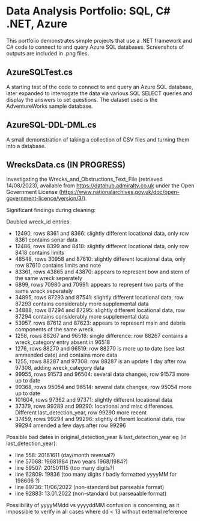 # Data Analysis Portfolio: SQL, C# .NET, Azure

This portfolio demonstrates simple projects that use a .NET framework and C# code to connect to and query Azure SQL databases. Screenshots of outputs are included in .png files.

## AzureSQLTest.cs

A starting test of the code to connect to and query an Azure SQL database, later expanded to interrogate the data via various SQL SELECT queries and display the answers to set questions. The dataset used is the AdventureWorks sample database.

## AzureSQL-DDL-DML.cs

A small demonstration of taking a collection of CSV files and turning them into a database. 

## WrecksData.cs (IN PROGRESS)

Investigating the Wrecks_and_Obstructions_Text_File (retrieved 14/08/2023), available from https://datahub.admiralty.co.uk under the Open Government License (https://www.nationalarchives.gov.uk/doc/open-government-licence/version/3/). 

Significant findings during cleaning:

Doubled wreck_id entries:
- 12490, rows 8361 and 8366: slightly different locational data, only row 8361 contains sonar data
- 12486, rows 8399 and 8418: slightly different locational data, only row 8418 contains limits
- 48548, rows 30958 and 87610: slightly different locational data, only row 87610 contains limits and note
- 83361, rows 43865 and 43870: appears to represent bow and stern of the same wreck seperately
- 6899, rows 70980 and 70991: appears to represent two parts of the same wreck seperately
- 34895, rows 87293 and 87541: slightly different locational data, row 87293 contains considerably more supplemental data
- 34888, rows 87294 and 87295: slightly different locational data, row 87294 contains considerably more supplemental data
- 53957, rows 87612 and 87623: appears to represent main and debris components of the same wreck
- 1258, rows 88267 and 96518: single difference: row 88267 contains a wreck_category entry absent in 96518
- 1276, rows 88270 and 96519: row 88270 is more up to date (see last ammended date) and contains more data
- 1255, rows 88287 and 97308: row 88287 is an update 1 day after row 97308, adding wreck_category data
- 99955, rows 91573 and 96504: several data changes, row 91573 more up to date
- 99368, rows 95054 and 96514: several data changes, row 95054 more up to date
- 101604, rows 97362 and 97371: slightly different locational data
- 37379, rows 99289 and 99290: locational and misc differences. Different last_detection_year, row 99290 more recent
- 37459, rows 99294 and 99296: slightly different locational data, row 99294 amended a few days after row 99296

Possible bad dates in original_detection_year & last_detection_year eg (in last_detection_year):
- line 558: 20161611 (day/month reversal?)
- line 57068: 19681984 (two years 1968/1984?)
- line 59507: 201501115 (too many digits?)
- line 62809: 19836 (too many digits / badly formatted yyyyMM for 198606 ?)
- line 89736: 11/06/2022 (non-standard but parseable format)
- line 92883: 13.01.2022 (non-standard but parseaable format)

Possiibility of yyyyMMdd vs yyyyddMM confusion is concerning, as it impossible to verify in all cases where dd < 13 without external reference
